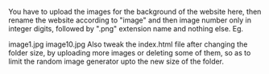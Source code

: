 You have to upload the images for the background of the website here, then rename the website according to "image" and then image number only in integer digits, followed by ".png" extension name and nothing else. Eg.

image1.jpg
image10.jpg
Also tweak the index.html file after changing the folder size, by uploading more images or deleting some of them, so as to limit the random image generator upto the new size of the folder.

